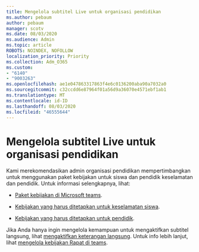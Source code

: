 ```yaml
---
title: Mengelola subtitel Live untuk organisasi pendidikan
ms.author: pebaum
author: pebaum
manager: scotv
ms.date: 08/03/2020
ms.audience: Admin
ms.topic: article
ROBOTS: NOINDEX, NOFOLLOW
localization_priority: Priority
ms.collection: Adm_O365
ms.custom:
- "6140"
- "9003263"
ms.openlocfilehash: ae1e047863317863f4e6c0136200aba90a7032a0
ms.sourcegitcommit: c32ccdd6e87964f01a56d9a36070e4571ebf1ab1
ms.translationtype: MT
ms.contentlocale: id-ID
ms.lasthandoff: 08/03/2020
ms.locfileid: "46555644"
---
```

# <a name="managing-live-captions-for-education-organizations"></a>Mengelola subtitel Live untuk organisasi pendidikan

Kami merekomendasikan admin organisasi pendidikan mempertimbangkan untuk menggunakan paket kebijakan untuk siswa dan pendidik keselamatan dan pendidik. Untuk informasi selengkapnya, lihat:  

- [Paket kebijakan di Microsoft teams](https://docs.microsoft.com/microsoftteams/policy-packages-edu#policy-packages-in-microsoft-teams).  
    
- [Kebijakan yang harus ditetapkan untuk keselamatan siswa](https://docs.microsoft.com/microsoftteams/policy-packages-edu#policies-that-should-be-assigned-for-student-safety).

- [Kebijakan yang harus ditetapkan untuk pendidik](https://docs.microsoft.com/microsoftteams/policy-packages-edu#policies-that-should-be-assigned-for-educators).

Jika Anda hanya ingin mengelola kemampuan untuk mengaktifkan subtitel langsung, lihat [mengaktifkan keterangan langsung](https://docs.microsoft.com/microsoftteams/meeting-policies-in-teams#enable-live-captions). Untuk info lebih lanjut, lihat [mengelola kebijakan Rapat di teams](https://docs.microsoft.com/microsoftteams/meeting-policies-in-teams).